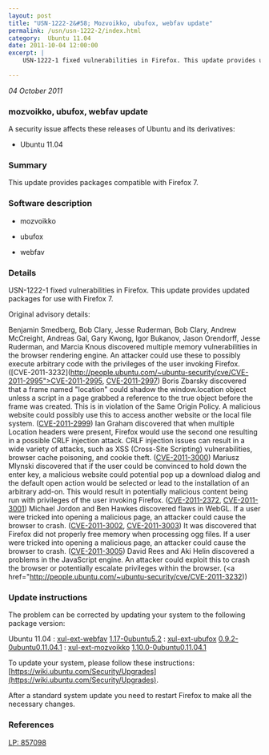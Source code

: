 ```yaml
---
layout: post
title: "USN-1222-2&#58; Mozvoikko, ubufox, webfav update"
permalink: /usn/usn-1222-2/index.html
category:  Ubuntu 11.04
date: 2011-10-04 12:00:00
excerpt: |
    USN-1222-1 fixed vulnerabilities in Firefox. This update provides updated packages for use with Firefox 7.
    
--- 
```

 
 

*04 October 2011*

### mozvoikko, ubufox, webfav update

A security issue affects these releases of Ubuntu and its derivatives:

* Ubuntu 11.04

### Summary

This update provides packages compatible with Firefox 7. 

### Software description

* mozvoikko 

* ubufox 

* webfav 

### Details

USN-1222-1 fixed vulnerabilities in Firefox. This update provides updated packages for use with Firefox 7.

Original advisory details:

 Benjamin Smedberg, Bob Clary, Jesse Ruderman, Bob Clary, Andrew McCreight, Andreas Gal, Gary Kwong, Igor Bukanov, Jason Orendorff, Jesse Ruderman, and Marcia Knous discovered multiple memory vulnerabilities in the browser rendering engine. An attacker could use these to possibly execute arbitrary code with the privileges of the user invoking Firefox. ([CVE-2011-3232](http://people.ubuntu.com/~ubuntu-security/cve/CVE-2011-2995">CVE-2011-2995</a>, <a href="http://people.ubuntu.com/~ubuntu-security/cve/CVE-2011-2997">CVE-2011-2997</a>) Boris Zbarsky discovered that a frame named &quot;location&quot; could shadow the window.location object unless a script in a page grabbed a reference to the true object before the frame was created. This is in violation of the Same Origin Policy. A malicious website could possibly use this to access another website or the local file system. (<a href="http://people.ubuntu.com/~ubuntu-security/cve/CVE-2011-2999">CVE-2011-2999</a>) Ian Graham discovered that when multiple Location headers were present, Firefox would use the second one resulting in a possible CRLF injection attack. CRLF injection issues can result in a wide variety of attacks, such as XSS (Cross-Site Scripting) vulnerabilities, browser cache poisoning, and cookie theft. (<a href="http://people.ubuntu.com/~ubuntu-security/cve/CVE-2011-3000">CVE-2011-3000</a>) Mariusz Mlynski discovered that if the user could be convinced to hold down the enter key, a malicious website could potential pop up a download dialog and the default open action would be selected or lead to the installation of an arbitrary add-on. This would result in potentially malicious content being run with privileges of the user invoking Firefox. (<a href="http://people.ubuntu.com/~ubuntu-security/cve/CVE-2011-2372">CVE-2011-2372</a>, <a href="http://people.ubuntu.com/~ubuntu-security/cve/CVE-2011-3001">CVE-2011-3001</a>) Michael Jordon and Ben Hawkes discovered flaws in WebGL. If a user were tricked into opening a malicious page, an attacker could cause the browser to crash. (<a href="http://people.ubuntu.com/~ubuntu-security/cve/CVE-2011-3002">CVE-2011-3002</a>, <a href="http://people.ubuntu.com/~ubuntu-security/cve/CVE-2011-3003">CVE-2011-3003</a>) It was discovered that Firefox did not properly free memory when processing ogg files. If a user were tricked into opening a malicious page, an attacker could cause the browser to crash. (<a href="http://people.ubuntu.com/~ubuntu-security/cve/CVE-2011-3005">CVE-2011-3005</a>) David Rees and Aki Helin discovered a problems in the JavaScript engine. An attacker could exploit this to crash the browser or potentially escalate privileges within the browser. (<a href="http://people.ubuntu.com/~ubuntu-security/cve/CVE-2011-3232)) 

### Update instructions

The problem can be corrected by updating your system to the following package version:

Ubuntu 11.04
 : [xul-ext-webfav](https://launchpad.net/ubuntu/+source/webfav) <span> [1.17-0ubuntu5.2](https://launchpad.net/ubuntu/+source/webfav/1.17-0ubuntu5.2) </span> 
 : [xul-ext-ubufox](https://launchpad.net/ubuntu/+source/ubufox) <span> [0.9.2-0ubuntu0.11.04.1](https://launchpad.net/ubuntu/+source/ubufox/0.9.2-0ubuntu0.11.04.1) </span> 
 : [xul-ext-mozvoikko](https://launchpad.net/ubuntu/+source/mozvoikko) <span> [1.10.0-0ubuntu0.11.04.1](https://launchpad.net/ubuntu/+source/mozvoikko/1.10.0-0ubuntu0.11.04.1) </span> 

To update your system, please follow these instructions: [https://wiki.ubuntu.com/Security/Upgrades](https://wiki.ubuntu.com/Security/Upgrades).

After a standard system update you need to restart Firefox to make all the necessary changes. 

### References

 
 [LP: 857098](https://launchpad.net/bugs/857098)
 

